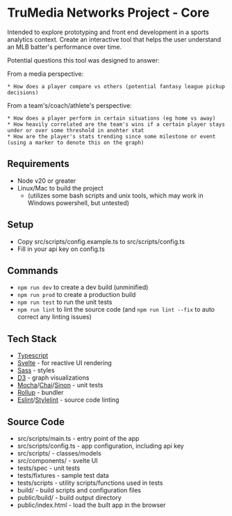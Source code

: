 # TruMedia Networks Project - Core

Intended to explore prototyping and front end development in a sports analytics context.
Create an interactive tool that helps the user understand an MLB batter's performance over time.

Potential questions this tool was designed to answer:

From a media perspective:

    * How does a player compare vs others (potential fantasy league pickup decisions)

From a team's/coach/athlete's perspective:

    * How does a player perform in certain situations (eg home vs away)
    * How heavily correlated are the team's wins if a certain player stays under or over some threshold in anohter stat
    * How are the player's stats trending since some milestone or event (using a marker to denote this on the graph)

## Requirements

* Node v20 or greater
* Linux/Mac to build the project 
    * (utilizes some bash scripts and unix tools, which may work in Windows powershell, but untested)

## Setup

* Copy src/scripts/config.example.ts to src/scripts/config.ts
* Fill in your api key on config.ts

## Commands

* `npm run dev` to create a dev build (unminified)
* `npm run prod` to create a production build
* `npm run test` to run the unit tests
* `npm run lint` to lint the source code (and `npm run lint --fix` to auto correct any linting issues)

## Tech Stack

* [Typescript](ttps://www.typescriptlang.org/)
* [Svelte](https://svelte.dev/) - for reactive UI rendering
* [Sass](https://sass-lang.com/) - styles
* [D3](https://d3js.org/) - graph visualizations
* [Mocha](https://mochajs.org/)/[Chai](https://www.chaijs.com/)/[Sinon](https://sinonjs.org/) - unit tests
* [Rollup](https://rollupjs.org/) - bundler
* [Eslint](https://eslint.org/)/[Stylelint](https://stylelint.io/) - source code linting

## Source Code

* src/scripts/main.ts - entry point of the app
* src/scripts/config.ts - app configuration, including api key
* src/scripts/ - classes/models
* src/components/ - svelte UI
* tests/spec - unit tests
* tests/fixtures - sample test data
* tests/scripts - utility scripts/functions used in tests
* build/ - build scripts and configuration files
* public/build/ - build output directory
* public/index.html - load the built app in the browser
